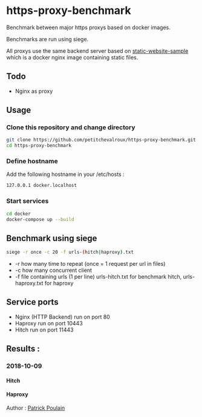 # https-proxy-benchmark

Benchmark between major https proxys based on docker images.

Benchmarks are run using siege.

All proxys use the same backend server based on [static-website-sample](https://github.com/petitchevalroux/static-website-sample) which is a docker nginx image containing static files.

## Todo
 * Nginx as proxy

## Usage
### Clone this repository and change directory

```bash
git clone https://github.com/petitchevalroux/https-proxy-benchmark.git
cd https-proxy-benchmark
```

### Define hostname
Add the following hostname in your /etc/hosts :
```bash
127.0.0.1 docker.localhost
```

### Start services
```bash
cd docker
docker-compose up --build 
```

## Benchmark using siege
```bash
siege -r once -c 20 -f urls-(hitch|haproxy).txt

```
 * -r how many time to repeat (once = 1 request per url in files)
 * -c how many concurrent client
 * -f file containing urls (1 per line)  urls-hitch.txt for benchmark hitch, urls-haproxy.txt for haproxy

## Service ports
 * Nginx (HTTP Backend) run on port 80
 * Haproxy run on port 10443
 * Hitch run on port 11443

## Results :
### 2018-10-09
#### Hitch

#### Haproxy

Author : [Patrick Poulain](http://petitchevalroux.net)
